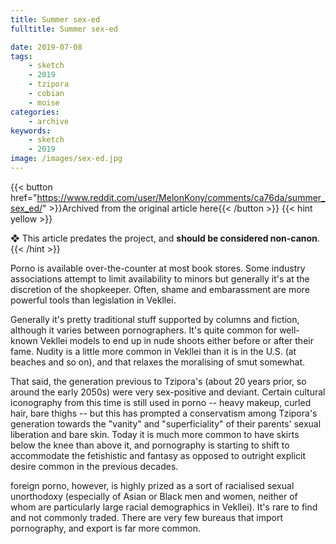 ```yaml
---
title: Summer sex-ed
fulltitle: Summer sex-ed

date: 2019-07-08
tags:
    - sketch
    - 2019
    - tzipora
    - cobian
    - moise
categories:
    - archive
keywords:
    - sketch
    - 2019
image: /images/sex-ed.jpg
---
```

{{< button href="https://www.reddit.com/user/MelonKony/comments/ca76da/summer_sex_ed/" >}}Archived from the original article here{{< /button >}}
{{< hint yellow >}}

❖ This article predates the project, and **should be considered non-canon**.
{{< /hint >}}

Porno is available over-the-counter at most book stores. Some industry associations attempt to limit availability to minors but generally it's at the discretion of the shopkeeper. Often, shame and embarassment are more powerful tools than legislation in Vekllei.

Generally it's pretty traditional stuff supported by columns and fiction, although it varies between pornographers. It's quite common for well-known Vekllei models to end up in nude shoots either before or after their fame. Nudity is a little more common in Vekllei than it is in the U.S. (at beaches and so on), and that relaxes the moralising of smut somewhat.

That said, the generation previous to Tzipora's (about 20 years prior, so around the early 2050s) were very sex-positive and deviant. Certain cultural iconography from this time is still used in porno -- heavy makeup, curled hair, bare thighs -- but this has prompted a conservatism among Tzipora's generation towards the "vanity" and "superficiality" of their parents' sexual liberation and bare skin. Today it is much more common to have skirts below the knee than above it, and pornography is starting to shift to accommodate the fetishistic and fantasy as opposed to outright explicit desire common in the previous decades.

foreign porno, however, is highly prized as a sort of racialised sexual unorthodoxy (especially of Asian or Black men and women, neither of whom are particularly large racial demographics in Vekllei). It's rare to find and not commonly traded. There are very few bureaus that import pornography, and export is far more common.

